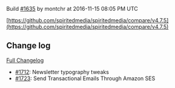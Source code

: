 Build [#1635](https://circleci.com/gh/spiritedmedia/spiritedmedia/1635) by montchr at 2016-11-15 08:05 PM UTC

[https://github.com/spiritedmedia/spiritedmedia/compare/v4.7.5](https://github.com/spiritedmedia/spiritedmedia/compare/v4.7.5)
## Change log
[Full Changelog](https://github.com/spiritedmedia/spiritedmedia/compare/v4.7.4...v4.7.5)

 - [#1712](https://github.com/spiritedmedia/spiritedmedia/pull/1712): Newsletter typography tweaks
 - [#1723](https://github.com/spiritedmedia/spiritedmedia/pull/1723): Send Transactional Emails Through Amazon SES
